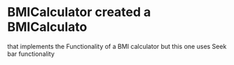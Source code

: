 # BMICalculator created a BMICalculato
that implements the Functionality of a BMI calculator but this one uses Seek bar functionality
